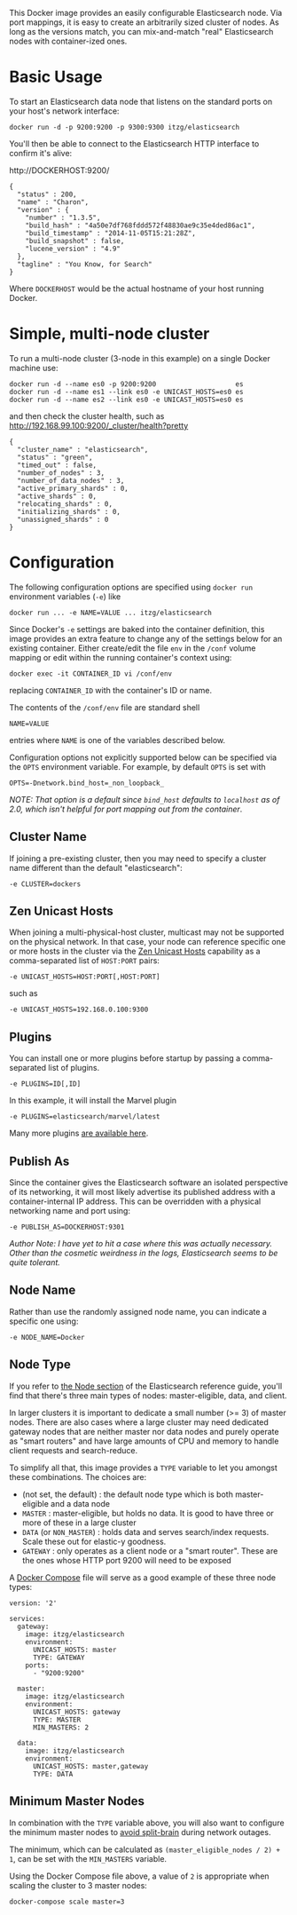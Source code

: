 This Docker image provides an easily configurable Elasticsearch node. Via port mappings, it is easy to create an arbitrarily sized cluster of nodes. As long as the versions match, you can mix-and-match "real" Elasticsearch nodes with container-ized ones.

# Basic Usage

To start an Elasticsearch data node that listens on the standard ports on your host's network interface:

    docker run -d -p 9200:9200 -p 9300:9300 itzg/elasticsearch

You'll then be able to connect to the Elasticsearch HTTP interface to confirm it's alive:

http://DOCKERHOST:9200/

    {
      "status" : 200,
      "name" : "Charon",
      "version" : {
        "number" : "1.3.5",
        "build_hash" : "4a50e7df768fddd572f48830ae9c35e4ded86ac1",
        "build_timestamp" : "2014-11-05T15:21:28Z",
        "build_snapshot" : false,
        "lucene_version" : "4.9"
      },
      "tagline" : "You Know, for Search"
    }

Where `DOCKERHOST` would be the actual hostname of your host running Docker.

# Simple, multi-node cluster

To run a multi-node cluster (3-node in this example) on a single Docker machine use:

    docker run -d --name es0 -p 9200:9200                    es
    docker run -d --name es1 --link es0 -e UNICAST_HOSTS=es0 es
    docker run -d --name es2 --link es0 -e UNICAST_HOSTS=es0 es


and then check the cluster health, such as http://192.168.99.100:9200/_cluster/health?pretty

    {
      "cluster_name" : "elasticsearch",
      "status" : "green",
      "timed_out" : false,
      "number_of_nodes" : 3,
      "number_of_data_nodes" : 3,
      "active_primary_shards" : 0,
      "active_shards" : 0,
      "relocating_shards" : 0,
      "initializing_shards" : 0,
      "unassigned_shards" : 0
    }

# Configuration

The following configuration options are specified using `docker run` environment variables (`-e`) like

    docker run ... -e NAME=VALUE ... itzg/elasticsearch

Since Docker's `-e` settings are baked into the container definition, this image provides an extra feature to change any of the settings below for an existing container. Either create/edit the file `env` in the `/conf` volume mapping or edit within the running container's context using:

    docker exec -it CONTAINER_ID vi /conf/env

replacing `CONTAINER_ID` with the container's ID or name.

The contents of the `/conf/env` file are standard shell

    NAME=VALUE

entries where `NAME` is one of the variables described below.

Configuration options not explicitly supported below can be specified via the `OPTS` environment variable. For example, by default `OPTS` is set with

    OPTS=-Dnetwork.bind_host=_non_loopback_

_NOTE: That option is a default since `bind_host` defaults to `localhost` as of 2.0, which isn't helpful for
port mapping out from the container_.

## Cluster Name

If joining a pre-existing cluster, then you may need to specify a cluster name different than the default "elasticsearch":

    -e CLUSTER=dockers

## Zen Unicast Hosts

When joining a multi-physical-host cluster, multicast may not be supported on the physical network. In that case, your node can reference specific one or more hosts in the cluster via the [Zen Unicast Hosts](http://www.elasticsearch.org/guide/en/elasticsearch/reference/current/modules-discovery-zen.html#unicast) capability as a comma-separated list of `HOST:PORT` pairs:

    -e UNICAST_HOSTS=HOST:PORT[,HOST:PORT]

such as

    -e UNICAST_HOSTS=192.168.0.100:9300

## Plugins

You can install one or more plugins before startup by passing a comma-separated list of plugins.

    -e PLUGINS=ID[,ID]

In this example, it will install the Marvel plugin

    -e PLUGINS=elasticsearch/marvel/latest

Many more plugins [are available here](http://www.elasticsearch.org/guide/en/elasticsearch/reference/current/modules-plugins.html#known-plugins).

## Publish As

Since the container gives the Elasticsearch software an isolated perspective of its networking, it will most likely advertise its published address with a container-internal IP address. This can be overridden with a physical networking name and port using:

    -e PUBLISH_AS=DOCKERHOST:9301

_Author Note: I have yet to hit a case where this was actually necessary. Other
than the cosmetic weirdness in the logs, Elasticsearch seems to be quite tolerant._

## Node Name

Rather than use the randomly assigned node name, you can indicate a specific one using:

    -e NODE_NAME=Docker

## Node Type

If you refer to [the Node section](https://www.elastic.co/guide/en/elasticsearch/reference/2.3/modules-node.html)
of the Elasticsearch reference guide, you'll find that there's three main types of nodes: master-eligible, data, and client.

In larger clusters it is important to dedicate a small number (>= 3) of master nodes. There are also cases where a large cluster may need dedicated gateway nodes that are neither master nor data nodes and purely operate as "smart routers" and have large amounts of CPU and memory to handle client requests and search-reduce.

To simplify all that, this image provides a `TYPE` variable to let you amongst these combinations. The choices are:

* (not set, the default) : the default node type which is both master-eligible and a data node
* `MASTER` : master-eligible, but holds no data. It is good to have three or more of these in a
large cluster
* `DATA` (or `NON_MASTER`) : holds data and serves search/index requests. Scale these out for elastic-y goodness.
* `GATEWAY` : only operates as a client node or a "smart router". These are the ones whose HTTP port 9200 will need to be exposed

A [Docker Compose](https://docs.docker.com/compose/overview/) file will serve as a good example of these three node types:

```
version: '2'

services:
  gateway:
    image: itzg/elasticsearch
    environment:
      UNICAST_HOSTS: master
      TYPE: GATEWAY
    ports:
      - "9200:9200"

  master:
    image: itzg/elasticsearch
    environment:
      UNICAST_HOSTS: gateway
      TYPE: MASTER
      MIN_MASTERS: 2

  data:
    image: itzg/elasticsearch
    environment:
      UNICAST_HOSTS: master,gateway
      TYPE: DATA
```

## Minimum Master Nodes

In combination with the `TYPE` variable above, you will also want to configure the minimum master nodes to [avoid split-brain](https://www.elastic.co/guide/en/elasticsearch/reference/2.3/modules-node.html#split-brain) during network outages.

The minimum, which can be calculated as `(master_eligible_nodes / 2) + 1`, can be set with the `MIN_MASTERS` variable.

Using the Docker Compose file above, a value of `2` is appropriate when scaling the cluster to 3 master nodes:

    docker-compose scale master=3
